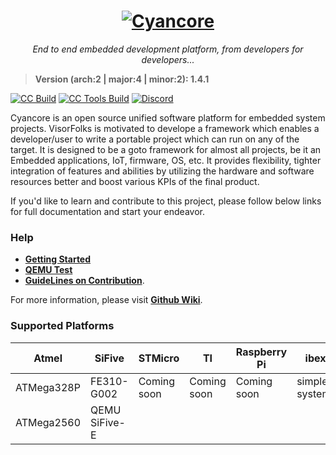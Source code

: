 <h1>
  <div align="center">
    <a href="https://github.com/VisorFolks/cyancore">
      <img align="top" src="https://github.com/VisorFolks/vf_artifacts/blob/stable/cyancore/icons/cyancore.png"
           alt="Cyancore"/>
    </a>
  </div>
</h1>
<body>
  <div align="center">
    <i>End to end embedded development platform, from developers for developers...</i><br>
    </div>
</body>

> **Version (arch:2 | major:4 | minor:2): 1.4.1**

[![CC Build](https://github.com/VisorFolks/cyancore/actions/workflows/cyancore_build.yml/badge.svg)](https://github.com/VisorFolks/cyancore/actions/workflows/cyancore_build.yml) [![CC Tools Build](https://github.com/VisorFolks/cyancore/actions/workflows/cyancore_tools_build.yml/badge.svg)](https://github.com/VisorFolks/cyancore/actions/workflows/cyancore_tools_build.yml) [![Discord](https://img.shields.io/discord/859140196498014238?style=flat&logo=discord&logoSize=auto&label=VF%20Server)](https://discord.gg/gxUQr77MT2)

Cyancore is an open source unified software platform for embedded system projects. VisorFolks is motivated to develope a framework which enables a developer/user to write a portable project which can run on any of the target. It is designed to be a goto framework for almost all projects, be it an Embedded applications, IoT, firmware, OS, etc. It provides flexibility, tighter integration of features and abilities by utilizing the hardware and software resources better and boost various KPIs of the final product.


If you'd like to learn and contribute to this project, please follow below links for full documentation and start your endeavor.

### Help
- [**Getting Started**](https://github.com/VisorFolks/cyancore/wiki/Getting-Started)
- [**QEMU Test**](https://github.com/VisorFolks/cyancore/wiki/qemu-test)
- [**GuideLines on Contribution**](https://github.com/VisorFolks/cyancore/blob/stable/CONTRIBUTING.md).

For more information, please visit [**Github Wiki**](https://github.com/VisorFolks/cyancore/wiki/).

### Supported Platforms

| Atmel      | SiFive        | STMicro     | TI          | Raspberry Pi  | ibex          |
| ---------- | ------------- | ----------- | ----------- | ------------- | ------------- |
| ATMega328P | FE310-G002    | Coming soon | Coming soon | Coming soon   | simple-system |
| ATMega2560 | QEMU SiFive-E |             |             |               |               |

